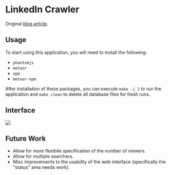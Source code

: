 LinkedIn Crawler
===

Original [blog article](http://jb.demonte.fr/blog/my-first-meteor-js-application-a-linkedin-crawler).

Usage
---

To start using this application, you will need to install the following:

* `phantomjs`
* `meteor`
* `npm`
* `meteor-npm`

After installation of these packages, you can execute `make -j 2` to run the application and `make clean` to delete all database files for fresh runs.

Interface
---

<img align="center" src="https://raw.githubusercontent.com/mpillar/linkedin-crawler/master/img/example.png"/>

Future Work
---

* Allow for more flexibile specification of the number of viewers.
* Allow for multiple searchers.
* Misc improvements to the usability of the web interface (specifically the "status" area needs work).

